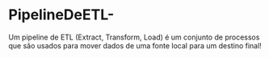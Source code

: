 # PipelineDeETL-
Um pipeline de ETL (Extract, Transform, Load) é um conjunto de processos que são usados para mover dados de uma fonte local para um destino final!
